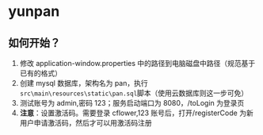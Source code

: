 # yunpan

## 如何开始？

1. 修改 application-window.properties 中的路径到电脑磁盘中路径（规范基于已有的格式）
2. 创建 mysql 数据库，架构名为 pan，执行`src\main\resources\static\pan.sql`脚本（使用云数据库则这一步可免）
3. 测试账号为 admin,密码 123；服务启动端口为 8080，/toLogin 为登录页
4. **注意**：设置激活码。需要登录 cflower,123 账号后，打开/registerCode 为新用户申请激活码，然后才可以用激活码注册
